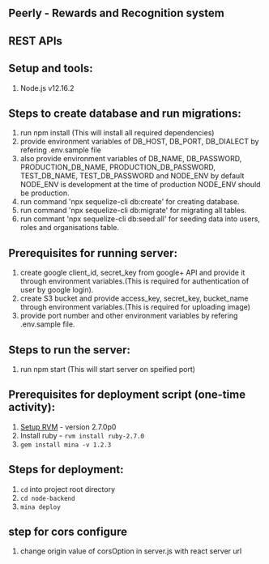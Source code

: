 ## Peerly - Rewards and Recognition system
## REST APIs

## Setup and tools:

1. Node.js v12.16.2

## Steps to create database and run migrations:
1. run npm install  (This will install all required dependencies)
2. provide environment variables of DB_HOST, DB_PORT, DB_DIALECT by refering .env.sample file
3. also provide environment variables of DB_NAME, DB_PASSWORD, PRODUCTION_DB_NAME, PRODUCTION_DB_PASSWORD, TEST_DB_NAME, TEST_DB_PASSWORD and NODE_ENV by default NODE_ENV is development at the time of production NODE_ENV should be production.
4. run command 'npx sequelize-cli db:create' for creating database.
5. run command 'npx sequelize-cli db:migrate' for migrating all tables.
6. run commant 'npx sequelize-cli db:seed:all' for seeding data into users, roles and organisations table.

## Prerequisites for running server:
1. create google client_id, secret_key from google+ API and provide it through environment variables.(This is required for authentication of user by google login).
2. create S3 bucket and provide access_key, secret_key, bucket_name through environment variables.(This is required for uploading image)
3. provide port number and other environment variables by refering .env.sample file.

## Steps to run the server:
1. run npm start (This will start server on speified port)

## Prerequisites for deployment script (one-time activity):
1. [Setup RVM](https://rvm.io/rvm/install) - version 2.7.0p0
2. Install ruby - `rvm install ruby-2.7.0`
3. `gem install mina -v 1.2.3`


## Steps for deployment:

1. `cd` into project root directory
2. `cd node-backend`
3. `mina deploy`

## step for cors configure
1. change origin value of corsOption in server.js with react server url